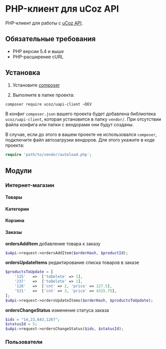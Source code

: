 # PHP-клиент для uCoz API

PHP-клиент для работы с [uCoz API](http://api.ucoz.net).

## Обязательные требования

* PHP версии 5.4 и выше
* PHP-расширение cURL

## Установка

1) Установите [composer](https://getcomposer.org/download/)

2) Выполните в папке проекта:
```bash
composer require ucoz/uapi-client ~DEV
```

В конфиг `composer.json` вашего проекта будет добавлена библиотека `ucoz/uapi-client`, которая установится в папку `vendor/`. При отсутствии файла конфига или папки с вендорами они будут созданы.

В случае, если до этого в вашем проекте не использовался `composer`, подключите файл автозагрузки вендоров. Для этого укажите в коде проекта:
```php
require 'path/to/vendor/autoload.php';
```

## Модули

### Интернет-магазин

#### Товары
#### Категории
#### Корзина
#### Заказы

**ordersAddItem** добавление товара к заказу
```php
$uApi->request->ordersAddItem($orderHash, $productId);
```
**ordersUpdateItems** редактирование списка товаров в заказе
```php
$productsToUpdate = [
    '125'   =>  ['toDelete' => 1],
    '237'   =>  ['toDelete' => 1],
    '128'   =>  ['cnt' => 2, 'price' => 127.5],
    '521'   =>  ['cnt' => 3, 'price' => 4315.75],
];
$uApi->request->ordersUpdateItems($orderHash, $productsToUpdate);
```
**ordersChangeStatus** изменение статуса заказа
```php
$ids = "14,23,643,1267";
$statusId = 5;
$uApi->request->ordersChangeStatus($ids, $statusId);
```

### Пользователи